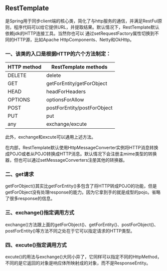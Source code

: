 ## RestTemplate

是Spring用于同步client端的核心类，简化了与http服务的通信，并满足RestFul原则，程序代码可以给它提供URL，并提取结果。默认情况下，RestTemplate默认依赖jdk的HTTP连接工具。当然你也可以 通过setRequestFactory属性切换到不同的HTTP源，比如Apache HttpComponents、Netty和OkHttp。



### 一、该类的入口是根据HTTP的六个方法制定：

| HTTP method | RestTemplate methods        |
| ----------- | --------------------------- |
| DELETE      | delete                      |
| GET         | getForEntity/getForObject   |
| HEAD        | headForHeaders              |
| OPTIONS     | optionsForAllow             |
| POST        | postForEntity/postForObject |
| PUT         | put                         |
| any         | exchange/excute             |

此外，exchange和excute可以通用上述方法。

在内部，RestTemplate默认使用HttpMessageConverter实例将HTTP消息转换成POJO或者从POJO转换成HTTP消息。默认情况下会注册主mime类型的转换器，但也可以通过setMessageConverters注册其他的转换器。



### 二、get请求

getForObject()其实比getForEntity()多包含了将HTTP转成POJO的功能，但是getForObject没有处理response的能力。因为它拿到手的就是成型的pojo。省略了很多response的信息。





### 三、exchange()指定调用方式

exchange()方法跟上面的getForObject()、getForEntity()、postForObject()、postForEntity()等方法不同之处在于它可以指定请求的HTTP类型。







### 四、excute()指定调用方式

excute()的用法与exchange()大同小异了，它同样可以指定不同的HttpMethod，不同的是它返回的对象是响应体所映射成的对象，而不是ResponseEntity。